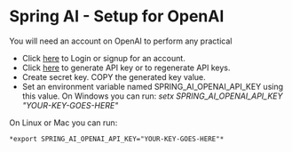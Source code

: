 # Spring AI - Setup for OpenAI
You will need an account on OpenAI to perform any practical

- Click [here](https://platform.openai.com/signup) to Login or signup for an account.
- Click [here](https://platform.openai.com/api-keys) to generate API key or to regenerate API keys.
- Create secret key. COPY the generated key value.
- Set an environment variable named SPRING_AI_OPENAI_API_KEY using this value. On Windows you can run:
    *setx SPRING_AI_OPENAI_API_KEY "YOUR-KEY-GOES-HERE"*

On Linux or Mac you can run:
        
    *export SPRING_AI_OPENAI_API_KEY="YOUR-KEY-GOES-HERE"*